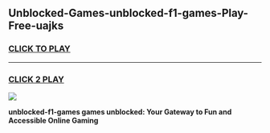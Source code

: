
## Unblocked-Games-unblocked-f1-games-Play-Free-uajks
<h3>
<a href="https://premium76.site?title=unblocked-f1-games&ref=19M">CLICK TO PLAY</a></h3>
<hr>

<h3>
<a href="https://premium76.site?title=unblocked-f1-games&ref=19M">CLICK 2 PLAY</a>
  
</h3>

<a href="https://premium76.site?title=unblocked-f1-games&ref=19M"><img src="https://clearcache.store/games.png"></a>


**unblocked-f1-games games unblocked: Your Gateway to Fun and Accessible Online Gaming**
